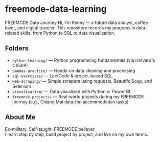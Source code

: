 # freemode-data-learning
FREEMODE Data Journey
Hi, I'm Kenny — a future data analyst, coffee lover, and digital traveler.
This repository records my progress in data-related skills, from Python to SQL to data visualization.

## Folders

- `python-learning/` — Python programming fundamentals (via Harvard's CS50P)
- `pandas-practice/` — Hands-on data cleaning and processing
- `sql-exercises/` — LeetCode & project-based SQL
- `web-scraping/` — Simple scrapers using requests, BeautifulSoup, and Selenium
- `visualization/` — Data visualized with Python or Power BI
- `freemode-projects/` — Real-world projects during my FREEMODE journey (e.g., Chiang Mai data-for-accommodation tasks)

## About Me

Ex-military. Self-taught. FREEMODE believer.  
I learn step by step, build project by project, and live on my own terms.
